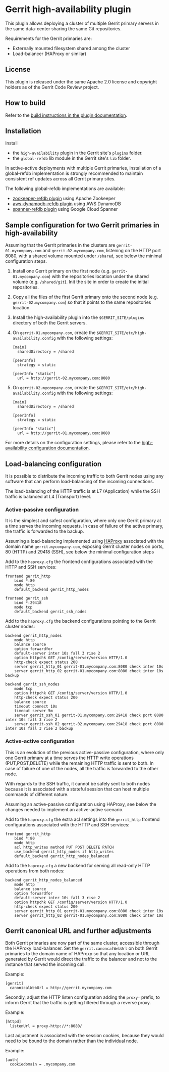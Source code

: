 # Gerrit high-availability plugin

This plugin allows deploying a cluster of multiple Gerrit primary servers
in the same data-center sharing the same Git repositories.

Requirements for the Gerrit primaries are:

- Externally mounted filesystem shared among the cluster
- Load-balancer (HAProxy or similar)

## License

This plugin is released under the same Apache 2.0 license and copyright holders
as of the Gerrit Code Review project.

## How to build

Refer to the [build instructions in the plugin documentation](src/main/resources/Documentation/build.md).

## Installation

Install

- the `high-availability` plugin in the Gerrit site's `plugins` folder.
- the `global-refdb` lib module in the Gerrit site's `lib` folder.

In active-active deployments with multiple Gerrit primaries, installation of a global-refdb
implementation is strongly recommended to maintain consistent ref updates across all
Gerrit primary sites.

The following global-refdb implementations are available:

- [zookeeper-refdb plugin](https://gerrit.googlesource.com/plugins/zookeeper-refdb/+/refs/heads/master)
  using Apache Zookeeper
- [aws-dynamodb-refdb plugin](https://gerrit.googlesource.com/plugins/aws-dynamodb-refdb/+/refs/heads/master)
  using AWS DynamoDB
- [spanner-refdb plugin](https://gerrit.googlesource.com/plugins/spanner-refdb/+/refs/heads/master)
  using Google Cloud Spanner

## Sample configuration for two Gerrit primaries in high-availability

Assuming that the Gerrit primaries in the clusters are `gerrit-01.mycompany.com` and
`gerrit-02.mycompany.com`, listening on the HTTP port 8080, with a shared volume
mounted under `/shared`, see below the minimal configuration steps.

1. Install one Gerrit primary on the first node (e.g. `gerrit-01.mycompany.com`)
   with the repositories location under the shared volume (e.g. `/shared/git`).
   Init the site in order to create the initial repositories.

2. Copy all the files of the first Gerrit primary onto the second node (e.g. `gerrit-02.mycompany.com`)
   so that it points to the same repositories location.

3. Install the high-availability plugin into the `$GERRIT_SITE/plugins` directory of both
   the Gerrit servers.

4. On `gerrit-01.mycompany.com`, create the `$GERRIT_SITE/etc/high-availability.config` with
   the following settings:

   ```
   [main]
     sharedDirectory = /shared

   [peerInfo]
     strategy = static

   [peerInfo "static"]
     url = http://gerrit-02.mycompany.com:8080
   ```

5. On `gerrit-02.mycompany.com`, create the `$GERRIT_SITE/etc/high-availability.config` with
   the following settings:

   ```
   [main]
     sharedDirectory = /shared

   [peerInfo]
     strategy = static

   [peerInfo "static"]
     url = http://gerrit-01.mycompany.com:8080
   ```

For more details on the configuration settings, please refer to the
[high-availability configuration documentation](src/main/resources/Documentation/config.md).

## Load-balancing configuration

It is possible to distribute the incoming traffic to both Gerrit nodes using any software that can
perform load-balancing of the incoming connections.

The load-balancing of the HTTP traffic is at L7 (Application) while the
SSH traffic is balanced at L4 (Transport) level.

### Active-passive configuration

It is the simplest and safest configuration, where only one Gerrit primary at a
time serves the incoming requests.
In case of failure of the active primary, the traffic is forwarded to the backup.

Assuming a load-balancing implemented using [HAProxy](http://www.haproxy.org/)
associated with the domain name `gerrit.mycompany.com`, exposing Gerrit cluster nodes
on ports, 80 (HTTP) and 29418 (SSH), see below the minimal configuration
steps

Add to the `haproxy.cfg` the frontend configurations associated with the HTTP
and SSH services:

```
frontend gerrit_http
    bind *:80
    mode http
    default_backend gerrit_http_nodes

frontend gerrit_ssh
    bind *:29418
    mode tcp
    default_backend gerrit_ssh_nodes
```

Add to the `haproxy.cfg` the backend configurations pointing to the Gerrit cluster
nodes:

```
backend gerrit_http_nodes
    mode http
    balance source
    option forwardfor
    default-server inter 10s fall 3 rise 2
    option httpchk GET /config/server/version HTTP/1.0
    http-check expect status 200
    server gerrit_http_01 gerrit-01.mycompany.com:8080 check inter 10s
    server gerrit_http_02 gerrit-01.mycompany.com:8080 check inter 10s backup

backend gerrit_ssh_nodes
    mode tcp
    option httpchk GET /config/server/version HTTP/1.0
    http-check expect status 200
    balance source
    timeout connect 10s
    timeout server 5m
    server gerrit_ssh_01 gerrit-01.mycompany.com:29418 check port 8080 inter 10s fall 3 rise 2
    server gerrit-ssh_02 gerrit-02.mycompany.com:29418 check port 8080 inter 10s fall 3 rise 2 backup
```

### Active-active configuration

This is an evolution of the previous active-passive configuration, where only one Gerrit primary at a
time serves the HTTP write operations (PUT,POST,DELETE) while the remaining HTTP traffic is sent
to both.
In case of failure of one of the nodes, all the traffic is forwarded to the other node.

With regards to the SSH traffic, it cannot be safely sent to both nodes because it is associated
with a stateful session that can host multiple commands of different nature.

Assuming an active-passive configuration using HAProxy, see below the changes needed to implement
an active-active scenario.

Add to the `haproxy.cfg` the extra acl settings into the `gerrit_http` frontend configurations
associated with the HTTP and SSH services:

```
frontend gerrit_http
    bind *:80
    mode http
    acl http_writes method PUT POST DELETE PATCH
    use_backend gerrit_http_nodes if http_writes
    default_backend gerrit_http_nodes_balanced
```

Add to the `haproxy.cfg` a new backend for serving all read-only HTTP operations from both nodes:

```
backend gerrit_http_nodes_balanced
    mode http
    balance source
    option forwardfor
    default-server inter 10s fall 3 rise 2
    option httpchk GET /config/server/version HTTP/1.0
    http-check expect status 200
    server gerrit_http_01 gerrit-01.mycompany.com:8080 check inter 10s
    server gerrit_http_02 gerrit-01.mycompany.com:8080 check inter 10s
```

## Gerrit canonical URL and further adjustments

Both Gerrit primaries are now part of the same cluster, accessible through the HAProxy load-balancer.
Set the `gerrit.canoncalWebUrl` on both Gerrit primaries to the domain name of HAProxy so that any
location or URL generated by Gerrit would direct the traffic to the balancer and not to the instance
that served the incoming call.

Example:
```
[gerrit]
  canonicalWebUrl = http://gerrit.mycompany.com
```

Secondly, adjust the HTTP listen configuration adding the `proxy-` prefix, to inform Gerrit that
the traffic is getting filtered through a reverse proxy.

Example:
```
[httpd]
  listenUrl = proxy-http://*:8080/
```

Last adjustment is associated with the session cookies, because they would need to be bound to
the domain rather than the individual node.

Example:
```
[auth]
  cookiedomain = .mycompany.com
```
